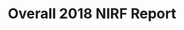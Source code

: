 ---
layout: post
title: Overall 2018 NIRF Report
event_date: 01-01-2018
categories: nirf
link: Overall 2018 Report.pdf
---